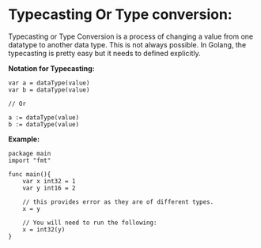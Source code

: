 # Typecasting Or Type conversion:

Typecasting or Type Conversion is a process of changing a value from
one datatype to another data type. This is not always possible. In
Golang, the typecasting is pretty easy but it needs to defined
explicitly.

**Notation for Typecasting:**

``` golang
var a = dataType(value)
var b = dataType(value)

// Or

a := dataType(value)
b := dataType(value)

```

**Example:**

```golang
package main
import "fmt"

func main(){
    var x int32 = 1
    var y int16 = 2

    // this provides error as they are of different types.
    x = y

    // You will need to run the following:
    x = int32(y)
}

```
